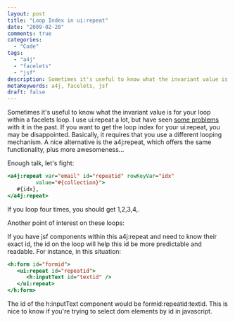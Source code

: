 ```yaml
---
layout: post
title: "Loop Index in ui:repeat"
date: "2009-02-20"
comments: true
categories:
  - "Code"
tags:
  - "a4j"
  - "facelets"
  - "jsf"
description: Sometimes it's useful to know what the invariant value is for your loop within a facelets loop.  I use ui:repeat a lot, but have seen <a href="http://aprila
metaKeywords: a4j, facelets, jsf
draft: false
---
```


Sometimes it's useful to know what the invariant value is for your loop within a facelets loop.  I use ui:repeat a lot, but have seen <a href="http://aprilandjake.com/content/jsf-wont-submit-null-uirepeat/">some problems</a> with it in the past.   If you want to get the loop index for your ui:repeat, you may be disappointed.  Basically, it requires that you use a different looping mechanism.  A nice alternative is the a4j:repeat, which offers the same functionality, plus more awesomeness...

<!--more-->

Enough talk, let's fight:

```jsp
<a4j:repeat var="email" id="repeatid" rowKeyVar="idx"
         value="#{collection}">
   #{idx},
</a4j:repeat>
```

If you loop four times, you should get 1,2,3,4,.

Another point of interest on these loops:

If you have jsf components within this a4j:repeat and need to know their exact id, the id on the loop will help this id be more predictable and readable.  For instance, in this situation:

```jsp
<h:form id="formid">
   <ui:repeat id="repeatid">
      <h:inputText id="textid" />
   </ui:repeat>
</h:form>
```

The id of the h:inputText component would be formid:repeatid:textid.  This is nice to know if you're trying to select dom elements by id in javascript.

  
